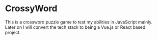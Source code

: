# CrossyWord
This is a crossword puzzle game to test my abilities in JavaScript mainly. Later on I will convert the tech stack to being a Vue.js or React based project.
